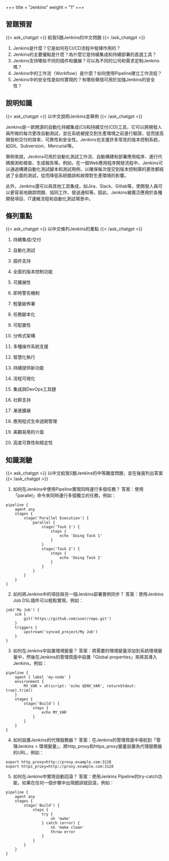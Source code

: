 +++
title = "Jenkins"
weight = "1"
+++
## 習題預習
{{< ask_chatgpt >}}
給我5題Jenkins的中文問題
{{< /ask_chatgpt >}}



1. Jenkins是什麼？它是如何在CI/CD流程中發揮作用的？
2. Jenkins的主要優點是什麼？為什麼它是持續集成和持續部署的首選工具？
3. Jenkins支持哪些不同的插件和擴展？可以為不同的公司和需求定制Jenkins嗎？
4. Jenkins中的工作流（Workflow）是什麼？如何使用Pipeline建立工作流程？
5. Jenkins中的安全性是如何實現的？有哪些舉措可用於加強Jenkins的安全性？   

## 說明知識
{{< ask_chatgpt >}}
以中文說明Jenkins並舉例
{{< /ask_chatgpt >}}



Jenkins是一款開源的自動化持續集成(CI)和持續交付(CD)工具，它可以將開發人員所做的每次更改自動測試，並在系統被提交到生產環境之前進行驗證，從而提高開發和交付的效率、可靠性和安全性。Jenkins也支援許多常見的版本控制系統，如Git、Subversion、Mercurial等。

舉例來說，Jenkins可用於自動化測試工作流、自動構建和部署應用程序、進行代碼檢測和檢查、生成報告等。例如，在一個Web應用程序開發流程中，Jenkins可以通過構建自動化測試腳本和測試用例，以確保每次提交到版本控制庫的更改都經過了全面的測試，從而降低系統錯誤和故障對生產環境的影響。

此外，Jenkins還可以與其他工具集成，如Jira、Slack、Gitlab等，使開發人員可以更容易地跟踪問題、協同工作、發送通知等。因此，Jenkins被廣泛應用於各種開發項目、IT運維流程和自動化測試場景中。   

## 條列重點
{{< ask_chatgpt >}}
以中文條列Jenkins的重點
{{< /ask_chatgpt >}}



1. 持續集成/交付

2. 自動化測試

3. 插件支持

4. 全面的版本控制功能

5. 可擴展性

6. 即時警告機制

7. 輕量級佈署

8. 任務腳本化

9. 可配置性

10. 分佈式架構

11. 多種操作系統支援

12. 智慧化執行

13. 持續提供新功能

14. 流程可視化

15. 集成與DevOps工具鏈

16. 社群支持

17. 漸進擴展

18. 應用程式生命週期管理

19. 美觀易用的介面

20. 高度可靠性和穩定性   

## 知識測驗
{{< ask_chatgpt >}}
以中文給我5題Jenkins的中等難度問題，並在後面列出答案
{{< /ask_chatgpt >}}



1. 如何在Jenkins中使用Pipeline實現同時運行多個任務？
答案：使用「parallel」命令來同時運行多個獨立的任務，例如：
```
pipeline {
    agent any
    stages {
        stage('Parallel Execution') {
            parallel {
                stage('Task 1') {
                    steps {
                        echo 'Doing Task 1'
                    }
                }
                stage('Task 2') {
                    steps {
                        echo 'Doing Task 2'
                    }
                }
            }
        }
    }
}
```

2. 如何將Jenkins中的項目與另一個Jenkins部署實例同步？
答案：使用Jenkins Job DSL插件可以輕鬆實現，例如：
```
job('My Job') {
    scm {
        git('https://github.com/user/repo.git')
    }
    triggers {
        upstream('synced_project/My Job')
    }
}
```

3. 如何在Jenkins中設置環境變量？
答案：將需要的環境變量添加到系統環境變量中，然後在Jenkins的管理頁面中設置「Global properties」來將其導入Jenkins，例如：
```
pipeline {
    agent { label 'my-node' }
    environment {
        MY_VAR = sh(script: 'echo $ENV_VAR', returnStdout: true).trim()
    }
    stages {
        stage('Build') {
            steps {
                echo MY_VAR
            }
        }
    }
}
```

4. 如何設置Jenkins的代理服務器？
答案：在Jenkins的管理頁面中導航到「管理Jenkins > 環境變量」，將http_proxy和https_proxy變量設置為代理服務器的URL，例如：
```
export http_proxy=http://proxy.example.com:3128
export https_proxy=http://proxy.example.com:3128
```

5. 如何在Jenkins中實現自動回滾？
答案：使用Jenkins Pipeline的try-catch功能，如果在任何一個步驟中出現錯誤就回滾，例如：
```
pipeline {
    agent any
    stages {
        stage('Build') {
            steps {
                try {
                    sh 'make'
                } catch (error) {
                    sh 'make clean'
                    throw error
                }
            }
        }
    }
}
```   


